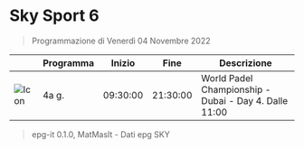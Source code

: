 # Sky Sport 6
> Programmazione di Venerdì 04 Novembre 2022

||Programma|Inizio|Fine|Descrizione|
|---|---|---|---|---|
|![Icon](https://guidatv.sky.it/uuid/9faaf243-663e-4432-bc2c-5b6ad714261c/cover?md5ChecksumParam=08695278e0808b3fa79f88ca31183f28)|4a g.|09:30:00|21:30:00|World Padel Championship - Dubai - Day 4. Dalle 11:00



 > epg-it 0.1.0, MatMasIt - Dati epg SKY